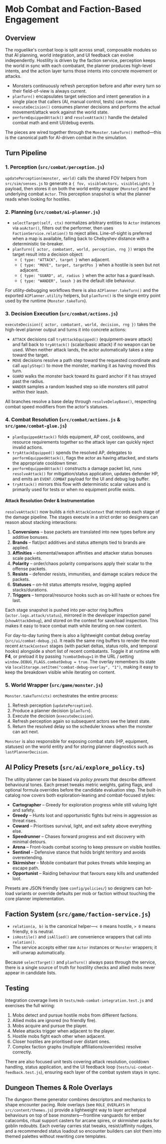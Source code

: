 # Mob Combat and Faction-Based Engagement

## Overview

The roguelike's combat loop is split across small, composable modules so that AI planning, world integration, and UI feedback can evolve independently. Hostility is driven by the faction service, perception keeps the world in sync with each combatant, the planner produces high-level intents, and the action layer turns those intents into concrete movement or attacks.

- Monsters continuously refresh perception before and after every turn so their field-of-view is always current.
- `planTurn()` encapsulates target selection and intent generation in a single place that callers (AI, manual control, tests) can reuse.
- `executeDecision()` consumes planner decisions and performs the actual movement/attack work against the world state.
- `performEquippedAttack()` and `resolveAttack()` handle the detailed combat math and emit UI/debug events.

The pieces are wired together through the `Monster.takeTurn()` method—this is the canonical path for AI-driven combat in the simulation.

## Turn Pipeline

### 1. Perception (`src/combat/perception.js`)

`updatePerception(monster, world)` calls the shared FOV helpers from `src/sim/senses.js` to generate a `{ fov, visibleActors, visibleLights }` payload, then stores it on both the world entity wrapper (`Monster`) and the underlying combat `Actor`. This perception snapshot is what the planner reads when looking for hostiles.

### 2. Planning (`src/combat/ai-planner.js`)

- `selectTarget(self, ctx)` normalizes arbitrary entities to `Actor` instances via `asActor()`, filters out the performer, then uses `FactionService.relation()` to reject allies. Line-of-sight is preferred when a map is available, falling back to Chebyshev distance with a deterministic tie-breaker.
- `planTurn({ actor, combatant, world, perception, rng })` wraps the target result into a decision object:
  - `{ type: "ATTACK", target }` when adjacent.
  - `{ type: "MOVE", target, targetPos }` when a hostile is seen but not adjacent.
  - `{ type: "GUARD", at, radius }` when the actor has a guard leash.
  - `{ type: "WANDER", leash }` as the default idle behaviour.

For utility-debugging workflows there is also `AIPlanner.takeTurn()` and the exported `AIPlanner.utility` helpers, but `planTurn()` is the single entry point used by the runtime (`Monster.takeTurn`).

### 3. Decision Execution (`src/combat/actions.js`)

`executeDecision({ actor, combatant, world, decision, rng })` takes the high-level planner output and turns it into concrete actions:

- `ATTACK` decisions call `tryAttackEquipped()` (equipment-aware attack) and fall back to `tryAttack()` (scalar/basic attack) if no weapon can be used. When neither attack lands, the actor automatically takes a step toward the target.
- `MOVE` decisions resolve a path step toward the requested coordinate and call `applyStep()` to move the monster, marking it as having moved this turn.
- `GUARD` walks the monster back toward its guard anchor if it has strayed past the radius.
- `WANDER` samples a random leashed step so idle monsters still patrol within their leash.

All branches resolve a base delay through `resolveDelayBase()`, respecting combat speed modifiers from the actor's statuses.

### 4. Combat Resolution (`src/combat/actions.js` & `src/game/combat-glue.js`)

- `planEquippedAttack()` folds equipment, AP cost, cooldowns, and resource requirements together so the attack layer can quickly reject invalid actions.
- `tryAttackEquipped()` spends the resolved AP, delegates to `performEquippedAttack()`, flags the actor as having attacked, and starts the appropriate cooldown timer.
- `performEquippedAttack()` constructs a damage packet list, runs `resolveAttack()` for mitigation/status application, updates defender HP, and emits an `EVENT.COMBAT` payload for the UI and debug log buffer.
- `tryAttack()` mirrors this flow with deterministic scalar values and is primarily used for tests or when no equipment profile exists.

#### Attack Resolution Order & Instrumentation

`resolveAttack()` now builds a rich `AttackContext` that records each stage of the damage pipeline. The stages execute in a strict order so designers can reason about stacking interactions:

1. **Conversions** – base packets are translated into new types before any additive bonuses.
2. **Brands** – flat/pct additives and status attempts tied to brands are applied.
3. **Affinities** – elemental/weapon affinities and attacker status bonuses scale packets.
4. **Polarity** – order/chaos polarity comparisons apply their scalar to the offense packets.
5. **Resists** – defender resists, immunities, and damage scalars reduce the packets.
6. **Statuses** – on-hit status attempts resolve, logging applied stacks/durations.
7. **Triggers** – temporal/resource hooks such as on-kill haste or echoes fire last.

Each stage snapshot is pushed into per-actor ring buffers (`actor.logs.attack/status`), mirrored in the developer inspection panel (`showAttackDebug`), and stored on the context for save/load inspection. This makes it easy to trace combat math while iterating on new content.

For day-to-day tuning there is also a lightweight combat debug overlay (`src/ui/combat-debug.js`). It reads the same ring buffers to render the most recent `AttackContext` stages (with packet deltas, status rolls, and temporal hooks) alongside a short list of recent combatants. Toggle it at runtime with **F4**, or preload it by passing `?combatDebug=1` in the URL / setting `window.DEBUG_FLAGS.combatDebug = true`. The overlay remembers its state via `localStorage.setItem("combat-debug-overlay", "1")`, making it easy to keep the breakdown visible while iterating on content.

### 5. World Wrapper (`src/game/monster.js`)

`Monster.takeTurn(ctx)` orchestrates the entire process:

1. Refresh perception (`updatePerception`).
2. Produce a planner decision (`planTurn`).
3. Execute the decision (`executeDecision`).
4. Refresh perception again so subsequent actors see the latest state.
5. Return the resolved delay so the scheduler knows when the monster can act next.

`Monster` is also responsible for exposing combat stats (HP, equipment, statuses) on the world entity and for storing planner diagnostics such as `lastPlannerDecision`.

## AI Policy Presets (`src/ai/explore_policy.ts`)

The utility planner can be biased via *policy presets* that describe different behavioural tones. Each preset tweaks metric weights, gating flags, and optional formula overrides before the candidate evaluation step. The built-in catalog now covers both exploration-leaning and combat-focused styles:

- **Cartographer** – Greedy for exploration progress while still valuing light and safety.
- **Greedy** – Hunts loot and opportunistic fights but reins in aggression as threat rises.
- **Coward** – Prioritises survival, light, and exit safety above everything else.
- **Speedrunner** – Chases forward progress and exit discovery with minimal detours.
- **Arena** – Front-loads combat scoring to keep pressure on visible hostiles.
- **Sentinel** – Defensive stance that holds bright territory and avoids overextending.
- **Skirmisher** – Mobile combatant that pokes threats while keeping an escape path.
- **Opportunist** – Raiding behaviour that favours easy kills and unattended loot.

Presets are JSON friendly (see `config/policies/`) so designers can hot-load variants or override defaults per mob or faction without touching the core planner implementation.

## Faction System (`src/game/faction-service.js`)

- `relation(a, b)` is the canonical helper—`< 0` means hostile, `> 0` means friendly, `0` is neutral.
- `isHostile()` and `isAllied()` are convenience wrappers that call into `relation()`.
- The service accepts either raw `Actor` instances or `Monster` wrappers; it will unwrap automatically.

Because `selectTarget()` and `planTurn()` always pass through the service, there is a single source of truth for hostility checks and allied mobs never appear in candidate lists.

## Testing

Integration coverage lives in `tests/mob-combat-integration.test.js` and exercises the full wiring:

1. Mobs detect and pursue hostile mobs from different factions.
2. Allied mobs are ignored (no friendly fire).
3. Mobs acquire and pursue the player.
4. Melee attacks trigger when adjacent to the player.
5. Hostile mobs fight each other when adjacent.
6. Closer hostiles are prioritised over distant ones.
7. Complex faction graphs (multiple affiliations/overrides) resolve correctly.

There are also focused unit tests covering attack resolution, cooldown handling, status application, and the UI feedback loop (`tests/ui-combat-feedback.test.js`), ensuring each layer of the combat system stays in sync.

## Dungeon Themes & Role Overlays

The dungeon theme generator combines descriptors and mechanics to shape encounter pacing. Role overlays (see `ROLE_OVERLAYS` in `src/content/themes.js`) provide a lightweight way to layer archetypal behaviours on top of base monsters—frontline vanguards for ember catacombs, ritual support casters for arcane spires, or skirmisher packs for goblin redoubts. Each overlay carries stat tweaks, resist/affinity nudges, and a recommended status loadout so encounter builders can slot them into themed palettes without rewriting core templates.
